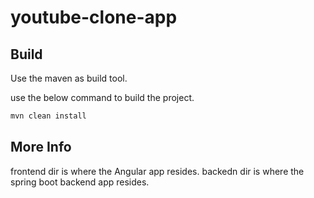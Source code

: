 # youtube-clone-app
## Build

Use the maven as build tool.

use the below command to build the project.
```bash
mvn clean install

```

## More Info
frontend dir is where the Angular app resides.
backedn dir is where the spring boot backend app resides.
